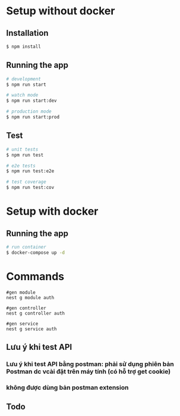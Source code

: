 # Setup without docker

## Installation

```bash
$ npm install
```

## Running the app

```bash
# development
$ npm run start

# watch mode
$ npm run start:dev

# production mode
$ npm run start:prod
```

## Test

```bash
# unit tests
$ npm run test

# e2e tests
$ npm run test:e2e

# test coverage
$ npm run test:cov
```

# Setup with docker

## Running the app

```bash
# run container
$ docker-compose up -d
```

# Commands

```
#gen module
nest g module auth

#gen controller
nest g controller auth

#gen service
nest g service auth
```

## Lưu ý khi test API

### Lưu ý khi test API bằng postman: phải sử dụng phiên bản Postman dc vcài đặt trên máy tính (có hỗ trợ get cookie)

### không được dùng bản postman extension

## Todo
